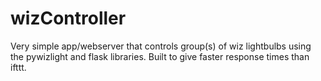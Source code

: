 # wizController

Very simple app/webserver that controls group(s) of wiz lightbulbs using the pywizlight and flask libraries. Built to give faster response times than ifttt. 
